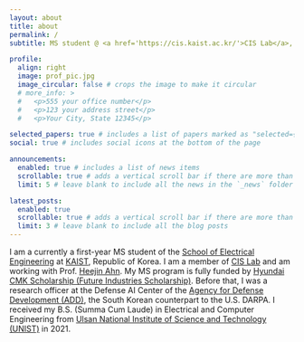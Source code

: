 ```yaml
---
layout: about
title: about
permalink: /
subtitle: MS student @ <a href='https://cis.kaist.ac.kr/'>CIS Lab</a>, Korea Advanced Institute of Science & Technology (KAIST)

profile:
  align: right
  image: prof_pic.jpg
  image_circular: false # crops the image to make it circular
  # more_info: >
  #   <p>555 your office number</p>
  #   <p>123 your address street</p>
  #   <p>Your City, State 12345</p>

selected_papers: true # includes a list of papers marked as "selected={true}"
social: true # includes social icons at the bottom of the page

announcements:
  enabled: true # includes a list of news items
  scrollable: true # adds a vertical scroll bar if there are more than 3 news items
  limit: 5 # leave blank to include all the news in the `_news` folder

latest_posts:
  enabled: true
  scrollable: true # adds a vertical scroll bar if there are more than 3 new posts items
  limit: 3 # leave blank to include all the blog posts
---
```


I am a currently a first-year MS student of the <a href='https://ee.kaist.ac.kr/'>School of Electrical Engineering</a> at <a href='https://www.kaist.ac.kr/en/'>KAIST</a>, Republic of Korea. I am a member of <a href='https://cis.kaist.ac.kr/'>CIS Lab</a> and am working with Prof. <a href='https://sites.google.com/view/heejinahn/home'>Heejin Ahn</a>. My MS program is fully funded by <a href='https://www.cmkfoundation-scholarship.org/'>Hyundai CMK Scholarship (Future Industries Scholarship)</a>. Before that, I was a research officer at the Defense AI Center of the <a href='https://www.add.re.kr/eps'>Agency for Defense Development (ADD)</a>, the South Korean counterpart to the U.S. DARPA. I received my B.S. (Summa Cum Laude) in Electrical and Computer Engineering from <a href='https://www.unist.ac.kr/'>Ulsan National Institute of Science and Technology (UNIST)</a> in 2021.
